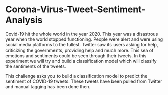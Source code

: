# Corona-Virus-Tweet-Sentiment-Analysis

Covid-19 hit the whole world in the year
2020. This year was a disastrous year when
the world stopped functioning. People were
alert and were using social media platforms
to the fullest.
Twitter saw its users asking for help,
criticizing the governments, providing help
and much more. This sea of emotions and
sentiments could be seen through their
tweets.
In this experiment we will try and build a
classification model which will classify the
sentiments of the tweets.

This challenge asks you to build a
classification model to predict the sentiment
of COVID-19 tweets. These tweets have
been pulled from Twitter and manual
tagging has been done then.

